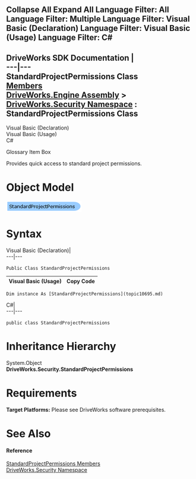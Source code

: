        

 Collapse All Expand All  Language Filter: All  Language Filter: Multiple  Language Filter: Visual Basic (Declaration) Language Filter: Visual Basic (Usage) Language Filter: C#  
---  
DriveWorks SDK Documentation  |   
---|---  
StandardProjectPermissions Class   
[Members](topic10696.md)   
[DriveWorks.Engine Assembly](topic2156.md) > [DriveWorks.Security Namespace](topic10574.md) : StandardProjectPermissions Class  
---  
  
Visual Basic (Declaration)    
Visual Basic (Usage)    
C# 

Glossary Item Box

Provides quick access to standard project permissions. 

# Object Model

![](dotnetdiagramimages/image538.png)

# Syntax

Visual Basic (Declaration)|   
---|---  
      
    
    Public Class StandardProjectPermissions   
  
Visual Basic (Usage)| Copy Code  
---|---  
      
    
    Dim instance As [StandardProjectPermissions](topic10695.md)  
  
C#|   
---|---  
      
    
    public class StandardProjectPermissions   
  
# Inheritance Hierarchy

System.Object  
**DriveWorks.Security.StandardProjectPermissions**  


# Requirements

**Target Platforms:** Please see DriveWorks software prerequisites.

# See Also

#### Reference

[StandardProjectPermissions Members](topic10696.md)   
[DriveWorks.Security Namespace](topic10574.md)


